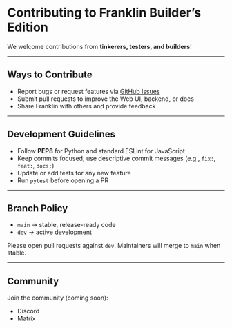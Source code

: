 # Contributing to Franklin Builder’s Edition

We welcome contributions from **tinkerers, testers, and builders**!

---

## Ways to Contribute
- Report bugs or request features via [GitHub Issues](../../issues)
- Submit pull requests to improve the Web UI, backend, or docs
- Share Franklin with others and provide feedback

---

## Development Guidelines
- Follow **PEP8** for Python and standard ESLint for JavaScript
- Keep commits focused; use descriptive commit messages (e.g., `fix:`, `feat:`, `docs:`)
- Update or add tests for any new feature
- Run `pytest` before opening a PR

---

## Branch Policy
- `main` → stable, release-ready code  
- `dev` → active development  

Please open pull requests against `dev`. Maintainers will merge to `main` when stable.

---

## Community
Join the community (coming soon):
- Discord
- Matrix
